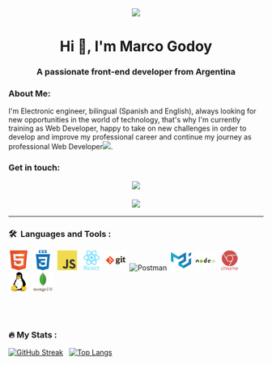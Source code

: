<div id="header" align="center">
  <img src="https://media.giphy.com/media/M9gbBd9nbDrOTu1Mqx/giphy.gif" width="100"/>
</div>
<h1 align="center">Hi 👋, I'm Marco Godoy</h1>
<h3 align="center">A passionate front-end developer from Argentina</h3>

### About Me:

<p text='bold'>I'm Electronic engineer, bilingual (Spanish and English), always looking for new opportunities in the world of technology, that's why I'm currently training as Web Developer, happy to take on new challenges in order to develop and improve my professional career and continue my journey as professional Web Developer<img src="https://media.giphy.com/media/WUlplcMpOCEmTGBtBW/giphy.gif" width="30">.</p>

### Get in touch:
<div align='center'><a href='https://www.linkedin.com/in/marcogdv/'>
<img src='https://img.shields.io/badge/LinkedIn-blue?logo=linkedin&logoColor=white&style=for-the-badge'></img>
</a></div>
<br>
<div align='center'><a href='https://twitter.com/marcogdv'>
<img src='https://img.shields.io/badge/Twitter-blue?logo=Twitter&logoColor=white&style=for-the-badge'></img>
</a></div>

---

### 🛠 &nbsp;Languages and Tools :

<p>
<img src="https://github.com/devicons/devicon/blob/master/icons/html5/html5-original.svg" title="HTML5" alt="HTML" width="40" height="40"/>&nbsp;
<img src="https://github.com/devicons/devicon/blob/master/icons/css3/css3-plain-wordmark.svg"  title="CSS3" alt="CSS" width="40" height="40"/>&nbsp;
<img src="https://github.com/devicons/devicon/blob/master/icons/javascript/javascript-original.svg" title="JavaScript" alt="JavaScript" width="40" height="40"/>&nbsp;
<img src="https://github.com/devicons/devicon/blob/master/icons/react/react-original-wordmark.svg" title="React" alt="React" width="40" height="40"/>&nbsp;
<img src="https://github.com/devicons/devicon/blob/master/icons/git/git-original-wordmark.svg" title="Git" **alt="Git" width="40" height="40"/>&nbsp;
<img src="https://www.vectorlogo.zone/logos/getpostman/getpostman-icon.svg" title="Postman"  alt="Postman" width="40" height="40"/>&nbsp;
<img src="https://github.com/devicons/devicon/blob/master/icons/materialui/materialui-original.svg" title="Material UI" alt="Material UI" width="40" height="40"/>&nbsp;
<img src="https://github.com/devicons/devicon/blob/master/icons/nodejs/nodejs-original-wordmark.svg" title="NodeJS" alt="NodeJS" width="40" height="40"/>&nbsp;
<img src="https://github.com/devicons/devicon/blob/master/icons/chrome/chrome-plain-wordmark.svg" title="Chrome" alt="Chrome" width="40" height="40"/>&nbsp;
<img src="https://github.com/devicons/devicon/blob/master/icons/linux/linux-original.svg" title="Linux" alt="Linux" width="40" height="40"/>&nbsp;
<img src="https://github.com/devicons/devicon/blob/master/icons/mongodb/mongodb-original-wordmark.svg" title="MongoDB" alt="MongoDB" width="40" height="40"/>&nbsp;</p>
<br><br>
  
### :fire: My Stats :

[![GitHub Streak](http://github-readme-streak-stats.herokuapp.com?user=MarcogodoyV&theme=dark&background=000000)](https://git.io/streak-stats)
&nbsp;
[![Top Langs](https://github-readme-stats.vercel.app/api/top-langs/?username=MarcogodoyV&layout=compact&theme=vision-friendly-dark)](https://github.com/anuraghazra/github-readme-stats)
